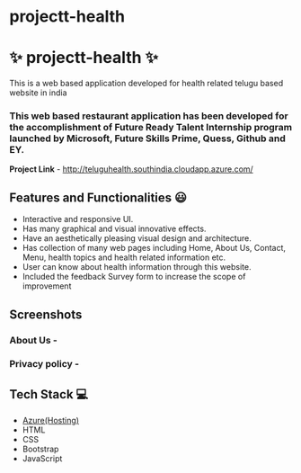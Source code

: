 # projectt-health
# ✨ projectt-health  ✨

This is a web based application developed for health related telugu based website in india

### This web based restaurant application has been developed for the accomplishment of Future Ready Talent Internship program launched by Microsoft, Future Skills Prime, Quess, Github and EY.


**Project Link** - http://teluguhealth.southindia.cloudapp.azure.com/


## Features and Functionalities 😃

- Interactive and responsive UI.
- Has many graphical and visual innovative effects.
- Have an aesthetically pleasing visual design and architecture.
- Has collection of many web pages including Home, About Us, Contact, Menu, health topics and health related information etc.
- User can know about health information through this website.
- Included the feedback Survey form to increase the scope of improvement 

## Screenshots

 

   

### About Us -





### Privacy policy -





## Tech Stack 💻

- [Azure(Hosting)](https://azure.microsoft.com/en-in/features/azure-portal/)
- HTML
- CSS
- Bootstrap
- JavaScript

